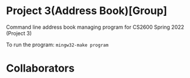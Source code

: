 # Project 3(Address Book)[Group] 
Command line address book managing program for CS2600 Spring 2022 (Project 3)


To run the program:
```mingw32-make program```

# Collaborators

